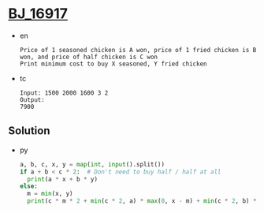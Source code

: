 # [BJ_16917](https://acmicpc.net/problem/16917)

* en

  ```en
  Price of 1 seasoned chicken is A won, price of 1 fried chicken is B won, and price of half chicken is C won
  Print minimum cost to buy X seasoned, Y fried chicken
  ```

* tc

  ```tc
  Input: 1500 2000 1600 3 2
  Output:
  7900
  ```

## Solution

* py

  ```py
  a, b, c, x, y = map(int, input().split())
  if a + b < c * 2:  # Don't need to buy half / half at all
    print(a * x + b * y)
  else:
    m = min(x, y)
    print(c * m * 2 + min(c * 2, a) * max(0, x - m) + min(c * 2, b) * max(0, y - m))
  ```
